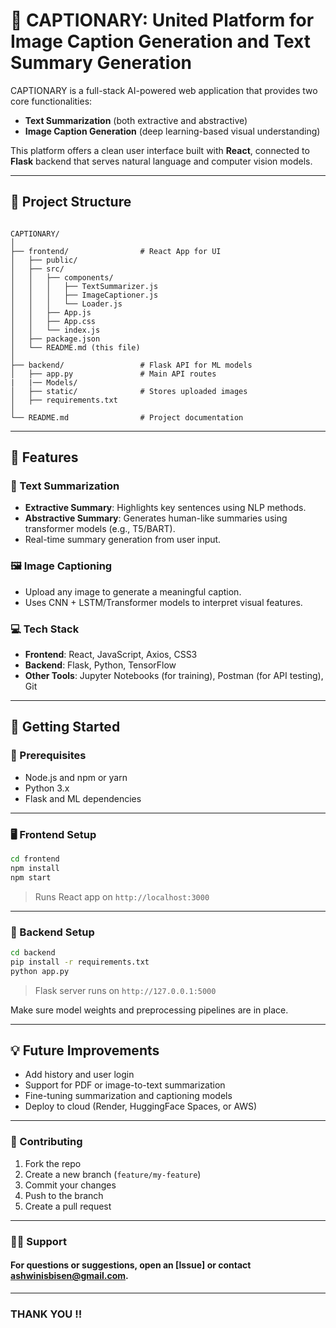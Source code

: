 # 📸 CAPTIONARY: United Platform for Image Caption Generation and Text Summary Generation

CAPTIONARY is a full-stack AI-powered web application that provides two core functionalities:
- **Text Summarization** (both extractive and abstractive)
- **Image Caption Generation** (deep learning-based visual understanding)

This platform offers a clean user interface built with **React**, connected to **Flask** backend that serves natural language and computer vision models.

---

## 🔧 Project Structure

```

CAPTIONARY/
│
├── frontend/                # React App for UI
│   ├── public/
│   ├── src/
│   │   ├── components/
│   │   │   ├── TextSummarizer.js
│   │   │   ├── ImageCaptioner.js
│   │   │   └── Loader.js
│   │   ├── App.js
│   │   ├── App.css
│   │   └── index.js
│   ├── package.json
│   └── README.md (this file)
│
├── backend/                 # Flask API for ML models
│   ├── app.py               # Main API routes
|   |── Models/
│   ├── static/              # Stores uploaded images
│   ├── requirements.txt
│
└── README.md                # Project documentation

````

---

## 🌟 Features

### 📄 Text Summarization
- **Extractive Summary**: Highlights key sentences using NLP methods.
- **Abstractive Summary**: Generates human-like summaries using transformer models (e.g., T5/BART).
- Real-time summary generation from user input.

### 🖼️ Image Captioning
- Upload any image to generate a meaningful caption.
- Uses CNN + LSTM/Transformer models to interpret visual features.

### 💻 Tech Stack
- **Frontend**: React, JavaScript, Axios, CSS3
- **Backend**: Flask, Python, TensorFlow
- **Other Tools**: Jupyter Notebooks (for training), Postman (for API testing), Git

---

## 🚀 Getting Started

### 🧩 Prerequisites
- Node.js and npm or yarn
- Python 3.x
- Flask and ML dependencies

---

### 🖥️ Frontend Setup

```bash
cd frontend
npm install
npm start
````

> Runs React app on `http://localhost:3000`

---

### 🧠 Backend Setup

```bash
cd backend
pip install -r requirements.txt
python app.py
```

> Flask server runs on `http://127.0.0.1:5000`

Make sure model weights and preprocessing pipelines are in place.

---

## 💡 Future Improvements

* Add history and user login
* Support for PDF or image-to-text summarization
* Fine-tuning summarization and captioning models
* Deploy to cloud (Render, HuggingFace Spaces, or AWS)

---

### 🤝 Contributing

1. Fork the repo
2. Create a new branch (`feature/my-feature`)
3. Commit your changes
4. Push to the branch
5. Create a pull request

---

### 🙋‍♀️ Support

#### For questions or suggestions, open an [Issue] or contact [ashwinisbisen@gmail.com](mailto:ashwinisbisen@gmail.com).
---

### THANK YOU !!
